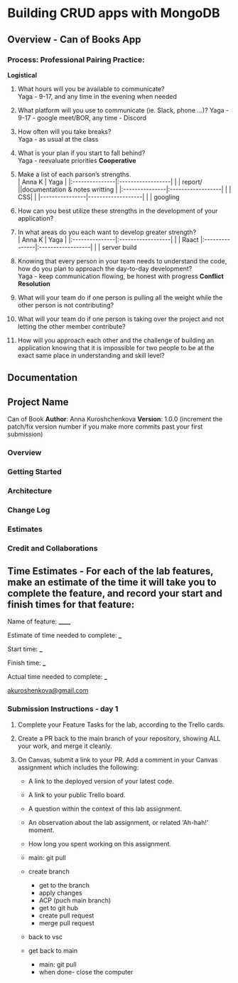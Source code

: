 # Building CRUD apps with MongoDB

## Overview - Can of Books App

### Process: Professional Pairing Practice:

**Logistical**

1. What hours will you be available to communicate?  
   Yaga - 9-17, and any time in the evening when needed
2. What platform will you use to communicate (ie. Slack, phone …)?
   Yaga - 9-17 - google meet/BOR, any time - Discord
3. How often will you take breaks?  
   Yaga - as usual at the class
4. What is your plan if you start to fall behind?  
   Yaga - reevaluate priorities
   **Cooperative**
5. Make a list of each parson’s strengths.  
   | Anna K | Yaga |
   |:---------------|:------------------|
   | | report/ ||documentation & notes writting |
   |:---------------|:------------------|
   | | CSS| |
   |----------------|-------------------|
   | | googling

6. How can you best utilize these strengths in the development of your application?

7. In what areas do you each want to develop greater strength?  
   | Anna K | Yaga |
   |:---------------|:------------------|
   | | Raact
   |:---------------|:------------------|
   | | server build

8. Knowing that every person in your team needs to understand the code, how do you plan to approach the day-to-day development?  
   Yaga - keep communication flowing, be honest with progress
   **Conflict Resolution**
9. What will your team do if one person is pulling all the weight while the other person is not contributing?

10. What will your team do if one person is taking over the project and not letting the other member contribute?

11. How will you approach each other and the challenge of building an application knowing that it is impossible for two people to be at the exact same place in understanding and skill level?

## Documentation

## Project Name

Can of Book
**Author**: Anna Kuroshchenkova
**Version**: 1.0.0 (increment the patch/fix version number if you make more commits past your first submission)

### Overview

<!-- Provide a high level overview of what this application is and why you are building it, beyond the fact that it's an assignment for this class. (i.e. What's your problem domain?) -->

### Getting Started

<!-- What are the steps that a user must take in order to build this app on their own machine and get it running? -->

### Architecture

<!-- Provide a detailed description of the application design. What technologies (languages, libraries, etc) you're using, and any other relevant design information. -->

### Change Log

<!-- Use this area to document the iterative changes made to your application as each feature is successfully implemented. Use time stamps. Here's an example:

01-01-2001 4:59pm - Application now has a fully-functional express server, with a GET route for the location resource. -->

### Estimates

<!-- See below -->

### Credit and Collaborations

<!-- Give credit (and a link) to other people or resources that helped you build this application. -->

## Time Estimates - For each of the lab features, make an estimate of the time it will take you to complete the feature, and record your start and finish times for that feature:

Name of feature: **************\_\_\_\_**************

Estimate of time needed to complete: **\_**

Start time: **\_**

Finish time: **\_**

Actual time needed to complete: **\_**

akuroshenkova@gmail.com

### Submission Instructions - day 1

1. Complete your Feature Tasks for the lab, according to the Trello cards.

2. Create a PR back to the main branch of your repository, showing ALL your work, and merge it cleanly.

3. On Canvas, submit a link to your PR. Add a comment in your Canvas assignment which includes the following:
   - A link to the deployed version of your latest code.
   - A link to your public Trello board.
   - A question within the context of this lab assignment.
   - An observation about the lab assignment, or related ‘Ah-hah!’ moment.
   - How long you spent working on this assignment.

   - main: git pull
   - create branch
     - get to the branch
     - apply changes
     - ACP (puch main branch)
     - get to git hub
     - create pull request
     - merge pull request
   - back to vsc
   - get back to main
     - main: git pull
     - when done- close the computer

